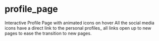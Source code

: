 # profile_page
Interactive Profile Page with animated icons on hover
All the social media icons have a direct link to the personal profiles_ all links open up to new pages to ease the transition to new pages.
